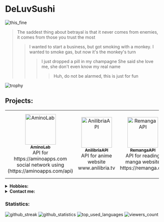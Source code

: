 # DeLuvSushi

![this_fine](https://c.tenor.com/7WWgg92c5CEAAAAC/gon-rage.gif)
> The saddest thing about betrayal is that it never comes from enemies, it comes from those you trust the most
>> I wanted to start a business, but got smoking with a monkey. I wanted to smoke gas, but now it's the monkey's turn
>>> I just dropped a pill in my champagne She said she love me, she don't even know my real name
>>>> Huh, do not be alarmed, this is just for fun

![trophy](https://github-profile-trophy.vercel.app/?username=deluvsushi&no-frame=true&no-bg=true&theme=juicyfresh)

## Projects:
<table>
  <tr>
    <td align="center"><a href="https://github.com/deluvsushi/AminoLab"><img src="https://play-lh.googleusercontent.com/DxURGS6RxF4zwTczWWsPwvaCAHcFUdaJH2JufTAq4fmq6vP4g1ec-U0UweTO-mNtXA=h500" width="100px;" alt="AminoLab"/><br /><sub><b>AminoLab</b></sub></a><br />API for https://aminoapps.com social network using (https://aminoapps.com/api)</td>
    <td align="center"><a href="https://github.com/deluvsushi/AnilibriaAPI"><img src="https://anilibria.app/res/images/og_image.jpg?1598792059" width="100px;" alt="AnilibriaAPI"/><br /><sub><b>AnilibriaAPI</b></sub></a><br />API for anime website www.anilibria.tv</td>
    <td align="center"><a href="https://github.com/deluvsushi/RemangaAPI"><img src="https://sun9-28.userapi.com/impf/kEtzLTKA0GctvG_hZIwe4KpbiyFgNGCKGHmvSA/8x3OQ6M3eHA.jpg?size=1590x400&quality=95&crop=0,0,1590,400&sign=2365cddf9181b6dd2b0aa4a8b37dca8b&type=cover_group" width="100px;" alt="RemangaAPI"/><br /><sub><b>RemangaAPI</b></sub></a><br />API for reading manga website https://remanga.org</td>
    <td align="center"><a href="https://github.com/deluvsushi/RandStuffAPI"><img src="https://i.postimg.cc/v8hSZRFb/a-OHLI4-V0-FI.jpg" width="100px;" alt="RandomStuffAPI"/><br /><sub><b>RandomStuffAPI</b></sub></a><br />API for randomstuff generating website https://randstuff.ru</td>
    <td align="center"><a href="https://github.com/deluvsushi/AuthorTodayAPI"><img src="https://i.ibb.co/bPczC1g/1636977124081.jpg" width="100px;" alt="AuthorTodayAPI"/><br /><sub><b>AuthorTodayAPI</b></sub></a><br />API For reading books website https://author.today/</td>
    <td align="center"><a href="https://github.com/deluvsushi/AminoBoi"><img src="https://i.postimg.cc/XqQVcTjt/Pics-Art-11-26-03-53-12.jpg" width="100px;" alt="AminoBoi"/><br /><sub><b>AminoBoi</b></sub></a><br />API For https://aminoapps.com using (https://service.narvii.com/api/v1)</td>
  </tr>
<table>					     

<details>
  <summary><b>Hobbies: </b></summary>
<p align="center">
</p>

![watching_anime](https://img.shields.io/badge/-1.Watching%20Anime-black?style=for-the-badge&logo=null&logoColor=white&labelColor=000000)
![gaming](https://img.shields.io/badge/-2.Gaming-black?style=for-the-badge&logo=null&logoColor=white&labelColor=000000)
![making_beats](https://img.shields.io/badge/-3.Making%20Beats-black?style=for-the-badge&logo=null&logoColor=white&labelColor=000000)
![coding_programming](https://img.shields.io/badge/-4.Coding/Programming-black?style=for-the-badge&logo=null&logoColor=white&labelColor=000000)
![reading_manga](https://img.shields.io/badge/-5.Reading%20Manga-black?style=for-the-badge&logo=null&logoColor=white&labelColor=000000)

</details>

<details>
  <summary><b>Contact me: </b></summary>
<p align="center">
</p>

- [@FFuckEmWeBall](https://t.me/FFuckEmWeBaLL) In Telegram
- [deluvsushi](https://youtube.com/channel/UCfr0xeEmrOs1j9y5TvNyMgg) In YouTube
- [@skeletonic](vk.com/skeletonic) In VK
- I don't use Instagram

</details>

### Statistics:

![github_streak](https://github-readme-streak-stats.herokuapp.com/?user=deluvsushi&theme=dark&hide_border=true)
![github_statistics](https://github-readme-stats.vercel.app/api?username=deluvsushi&show_icons=true&theme=dark&hide_border=true)
![top_used_languages](https://github-readme-stats.vercel.app/api/top-langs/?username=deluvsushi&theme=dark&hide_border=true)
![viewers_count](https://komarev.com/ghpvc/?username=deluvsushi&color=000000&style=plastic&label=viewers)
